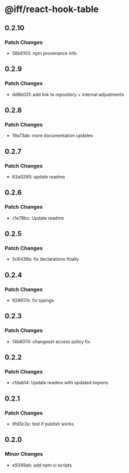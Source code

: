 # @iff/react-hook-table

## 0.2.10

### Patch Changes

- 56b6103: npm provenance info

## 0.2.9

### Patch Changes

- dd8b031: add link to repository + internal adjustments

## 0.2.8

### Patch Changes

- 19a73ab: more documentation updates

## 0.2.7

### Patch Changes

- 63a0290: update readme

## 0.2.6

### Patch Changes

- c1e76bc: Update readme

## 0.2.5

### Patch Changes

- 5c6436b: fix declarations finally

## 0.2.4

### Patch Changes

- 928617e: fix typings

## 0.2.3

### Patch Changes

- 14b8074: changeset access policy fix

## 0.2.2

### Patch Changes

- cfdab14: Update readme with updated imports

## 0.2.1

### Patch Changes

- 9fd3c2e: test if publish works

## 0.2.0

### Minor Changes

- e9349ab: add npm ci scripts
